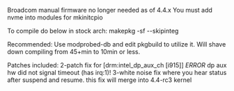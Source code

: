Broadcom manual firmware no longer needed as of 4.4.x
You must add nvme into modules for mkinitcpio

To compile do below in stock arch:
makepkg -sf --skipinteg

Recommended: Use modprobed-db and edit pkgbuild to utilize it.  Will shave down compiling from 45+min to 10min or less.

Patches included:
2-patch fix for [drm:intel_dp_aux_ch [i915]] *ERROR* dp aux hw did not signal timeout (has irq:1)!
3-white noise fix where you hear status after suspend and resume.  this fix will merge into 4.4-rc3 kernel
